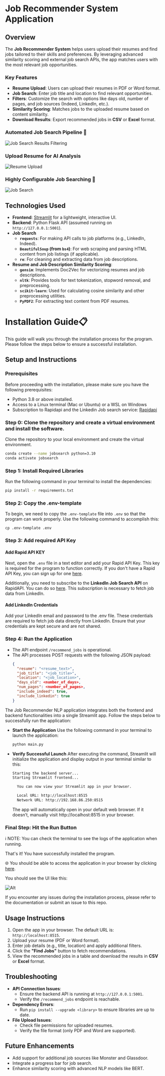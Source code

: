 
# Job Recommender System Application

## Overview
The **Job Recommender System** helps users upload their resumes and find jobs tailored to their skills and preferences. By leveraging advanced similarity scoring and external job search APIs, the app matches users with the most relevant job opportunities.

### Key Features
- **Resume Upload**: Users can upload their resumes in PDF or Word format.
- **Job Search**: Enter job title and location to find relevant opportunities.
- **Filters**: Customize the search with options like days old, number of pages, and job sources (Indeed, LinkedIn, etc.).
- **Similarity Scoring**: Matches jobs to the uploaded resume based on content similarity.
- **Download Results**: Export recommended jobs in **CSV** or **Excel** format.

### Automated Job Search Pipeline 🚀
![Job Search Results Filtering](images/Picture1.png)

### Upload Resume for AI Analysis
![Resume Upload](images/Picture2.png)

### Highly Configurable Job Searching 🧐
![Job Search](images/Picture3.png)

## Technologies Used
- **Frontend**: [Streamlit](https://streamlit.io/) for a lightweight, interactive UI.
- **Backend**: Python Flask API (assumed running on `http://127.0.0.1:5001`).
- **Job Search**
  - **`requests`**: For making API calls to job platforms (e.g., LinkedIn, Indeed).
  - **`BeautifulSoup` (from `bs4`)**: For web scraping and parsing HTML content from job listings (if applicable).
  - **`re`**: For cleaning and extracting data from job descriptions.
- **Resume and Job Description Similarity Scoring**:
  - **`gensim`**: Implements Doc2Vec for vectorizing resumes and job descriptions.
  - **`nltk`**: Provides tools for text tokenization, stopword removal, and preprocessing.
  - **`scikit-learn`**: Used for calculating cosine similarity and other preprocessing utilities.
  - **`PyPDF2`**: For extracting text content from PDF resumes.


# Installation Guide📋 
This guide will walk you through the installation process for the program. Please follow the steps below to ensure a successful installation.

## Setup and Instructions

### Prerequisites

Before proceeding with the installation, please make sure you have the following prerequisites:
- Python 3.8 or above installed.
- Access to a Linux terminal (Mac or Ubuntu) or a WSL on Windows
- Subscription to Rapidapi and the Linkedin Job search service: [Rapidapi](https://rapidapi.com/jaypat87/api/linkedin-jobs-search)


### Step 0: Clone the repository and create a virtual environment and install the software.
Clone the repository to your local environment and create the virtual environment.

```bash
conda create --name jobsearch python=3.10
conda activate jobsearch
```

### Step 1: Install Required Libraries
Run the following command in your terminal to install the dependencies:
```bash
pip install -r requirements.txt
```

### Step 2: Copy the .env-template
To begin, we need to copy the `.env-template` file into `.env` so that the program can work properly. Use the following command to accomplish this:

```shell
cp .env-template .env
```

### Step 3: Add required API Key
#### Add Rapid API KEY
Next, open the `.env` file in a text editor and add your Rapid API Key. This key is required for the program to function correctly. If you don't have a Rapid API Key, you can sign up for one [here](https://www.rapidapi.com/).

Additionally, you need to subscribe to the **LinkedIn Job Search API** on RapidAPI. You can do so [here](https://rapidapi.com/jaypat87/api/linkedin-jobs-search). This subscription is necessary to fetch job data from LinkedIn.


#### Add LinkedIn Credentials
Add your LinkedIn email and password to the .env file. These credentials are required to fetch job data directly from LinkedIn. Ensure that your credentials are kept secure and are not shared.


### Step 4: Run the Application
- The API endpoint `/recommend_jobs` is operational.
- The API processes POST requests with the following JSON payload:
  ```json
  {
    "resume": "<resume_text>",
    "job_title": "<job_title>",
    "location": "<job_location>",
    "days_old": <number_of_days>,
    "num_pages": <number_of_pages>,
    "include_indeed": true,
    "include_linkedin": true
  }
  ```
The Job Recommender NLP application integrates both the frontend and backend functionalities into a single Streamlit app. Follow the steps below to successfully run the application:
- **Start the Application**
  Use the following command in your terminal to launch the application:
  ```bash
  python main.py
  ```
- **Verify Successful Launch**
  After executing the command, Streamlit will initialize the application and display output in your terminal similar to this:
  ```bash
  Starting the backend server...
  Starting Streamlit frontend...

    You can now view your Streamlit app in your browser.

    Local URL: http://localhost:8515
    Network URL: http://192.168.86.250:8515
  ```
  The app will automatically open in your default web browser. If it doesn’t, manually visit http://localhost:8515 in your browser.


### Final Step: Hit the Run Button

ℹ️ NOTE: You can check the terminal to see the logs of the application when running.

That's it! You have successfully installed the program. 

🌐 You should be able to access the application in your browser by clicking [here](http://localhost:8501/).

You should see the UI like this:

![Alt](images/Picture4.png)

If you encounter any issues during the installation process, please refer to the documentation or submit an issue to this repo.


## Usage Instructions
1. Open the app in your browser. The default URL is: `http://localhost:8515`.
2. Upload your resume (PDF or Word format).
3. Enter job details (e.g., title, location) and apply additional filters.
4. Click the **"Find Jobs"** button to fetch recommendations.
5. View the recommended jobs in a table and download the results in **CSV** or **Excel** format.


## Troubleshooting
- **API Connection Issues**:
  - Ensure the backend API is running at `http://127.0.0.1:5001`.
  - Verify the `/recommend_jobs` endpoint is reachable.
- **Dependency Errors**:
  - Run `pip install --upgrade <library>` to ensure libraries are up to date.
- **File Upload Issues**:
  - Check file permissions for uploaded resumes.
  - Verify the file format (only PDF and Word are supported).


## Future Enhancements
- Add support for additional job sources like Monster and Glassdoor.
- Integrate a progress bar for job search.
- Enhance similarity scoring with advanced NLP models like BERT.

